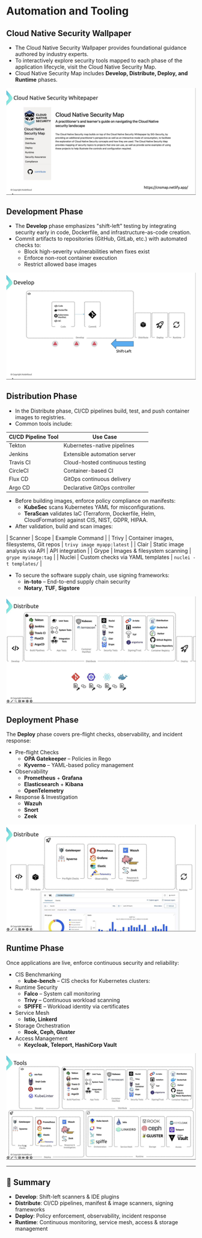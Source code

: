 # Automation and Tooling

## Cloud Native Security Wallpaper
- The Cloud Native Security Wallpaper provides foundational guidance authored by industry experts.
- To interactively explore security tools mapped to each phase of the application lifecycle, visit the Cloud Native Security Map.
- Cloud Native Security Map includes **Develop, Distribute, Deploy, and Runtime** phases.

![Cloud Native Security Map](../images/cloud-native-security-map.png)

## Development Phase
- The **Develop** phase emphasizes "shift-left" testing by integrating security early in code, Dockerfile, and infrastructure-as-code creation. 
- Commit artifacts to repositories (GitHub, GitLab, etc.) with automated checks to:
    - Block high-severity vulnerabilities when fixes exist
    - Enforce non-root container execution
    - Restrict allowed base images

![Development Phase](../images/development-phase.png)

## Distribution Phase
- In the Distribute phase, CI/CD pipelines build, test, and push container images to registries. 
- Common tools include:

| CI/CD Pipeline Tool | Use Case |
|---------------------|----------|
| Tekton | Kubernetes-native pipelines | 
| Jenkins | Extensible automation server | 
| Travis CI | Cloud-hosted continuous testing |
| CircleCI | Container-based CI |
| Flux CD | GitOps continuous delivery |
| Argo CD | Declarative GitOps controller |

- Before building images, enforce policy compliance on manifests:
    - **KubeSec** scans Kubernetes YAML for misconfigurations.
    - **TeraScan** validates IaC (Terraform, Dockerfile, Helm, CloudFormation) against CIS, NIST, GDPR, HIPAA.
- After validation, build and scan images:

| Scanner | Scope | Example Command |
| Trivy | Container images, filesystems, Git repos | `trivy image myapp:latest` |
| Clair | Static image analysis via API | API integration |
| Grype | Images & filesystem scanning | `grype myimage:tag` |
| Nuclei | Custom checks via YAML templates | `nuclei -t templates/` |

- To secure the software supply chain, use signing frameworks:
    - **in-toto** – End-to-end supply chain security
    - **Notary**, **TUF**, **Sigstore**

![Distribution Phase](../images/distribution-phase.png)

## Deployment Phase
The **Deploy** phase covers pre-flight checks, observability, and incident response:
- Pre-flight Checks
    - **OPA Gatekeeper** – Policies in Rego
    - **Kyverno** – YAML-based policy management
- Observability
    - **Prometheus** + **Grafana**
    - **Elasticsearch** + **Kibana**
    - **OpenTelemetry**
- Response & Investigation
    - **Wazuh**
    - **Snort**
    - **Zeek**

![Deployment Phase](../images/deployment-phase.png)

## Runtime Phase
Once applications are live, enforce continuous security and reliability:
- CIS Benchmarking
    - **kube-bench** – CIS checks for Kubernetes clusters:
- Runtime Security
    - **Falco** – System call monitoring
    - **Trivy** – Continuous workload scanning
    - **SPIFFE** – Workload identity via certificates
- Service Mesh
    - **Istio, Linkerd**
- Storage Orchestration
    - **Rook, Ceph, Gluster**
- Access Management
    - **Keycloak, Teleport, HashiCorp Vault**

![Runtime Phase](../images/runtime-phase.png)

---

## 📌 Summary
- **Develop**: Shift-left scanners & IDE plugins
- **Distribute**: CI/CD pipelines, manifest & image scanners, signing frameworks
- **Deploy**: Policy enforcement, observability, incident response
- **Runtime**: Continuous monitoring, service mesh, access & storage management
